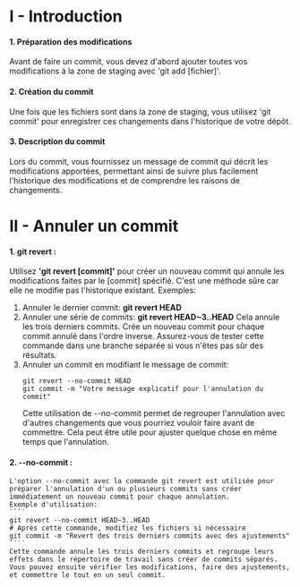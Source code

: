 # I - Introduction
#### 1. __Préparation des modifications__
Avant de faire un commit, vous devez d'abord ajouter toutes vos modifications à la zone de staging avec 'git add [fichier]'. 

#### 2. __Création du commit__ 
Une fois que les fichiers sont dans la zone de staging, vous utilisez 'git commit' pour enregistrer ces changements dans l'historique de votre dépôt.

#### 3. __Description du commit__
Lors du commit, vous fournissez un message de commit qui décrit les modifications apportées, permettant ainsi de suivre plus facilement l'historique des modifications et de comprendre les raisons de changements.

# II - Annuler un commit
#### 1. __git revert__ :
Utilisez __'git revert [commit]'__ pour créer un nouveau commit qui annule les modifications faites par le [commit] spécifié. C'est une méthode sûre car elle ne modifie pas l'historique existant.
Exemples:
1. Annuler le dernier commit: __git revert HEAD__
2. Annuler une série de commits: __git revert HEAD~3..HEAD__
    Cela annule les trois derniers commits. Crée un nouveau commit pour chaque commit annulé dans l'ordre inverse. Assurez-vous de tester cette commande dans une branche séparée si vous n'êtes pas sûr des résultats.
3. Annuler un commit en modifiant le message de commit:
    ````
    git revert --no-commit HEAD
    git commit -m "Votre message explicatif pour l'annulation du commit"
    ````
    Cette utilisation de --no-commit permet de regrouper l'annulation avec d'autres changements que vous pourriez vouloir faire avant de commettre. Cela peut être utile pour ajuster quelque chose en même temps que l'annulation.

#### 2. __--no-commit__ :
    L'option --no-commit avec la commande git revert est utilisée pour préparer l'annulation d'un ou plusieurs commits sans créer immédiatement un nouveau commit pour chaque annulation.
    Exemple d'utilisation:
    ````
    git revert --no-commit HEAD~3..HEAD
    # Après cette commande, modifiez les fichiers si nécessaire
    git commit -m "Revert des trois derniers commits avec des ajustements"
    ````
    Cette commande annule les trois derniers commits et regroupe leurs effets dans le répertoire de travail sans créer de commits séparés. Vous pouvez ensuite vérifier les modifications, faire des ajustements, et commettre le tout en un seul commit.